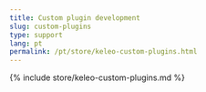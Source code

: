 ```yaml
---
title: Custom plugin development
slug: custom-plugins
type: support
lang: pt
permalink: /pt/store/keleo-custom-plugins.html
---
```


{% include store/keleo-custom-plugins.md %}
